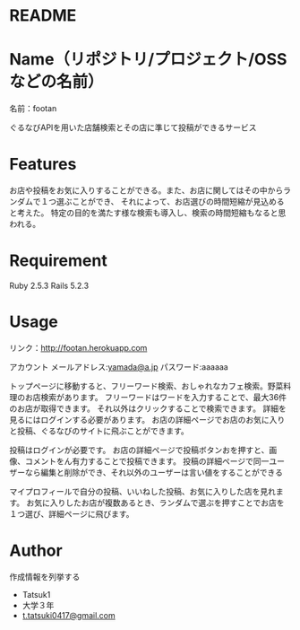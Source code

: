 # README

# Name（リポジトリ/プロジェクト/OSSなどの名前）
名前：footan

ぐるなびAPIを用いた店舗検索とその店に準じて投稿ができるサービス

# Features

お店や投稿をお気に入りすることができる。また、お店に関してはその中からランダムで１つ選ぶことができ、
それによって、お店選びの時間短縮が見込めると考えた。
特定の目的を満たす様な検索も導入し、検索の時間短縮もなると思われる。

# Requirement

Ruby 2.5.3
Rails 5.2.3

# Usage
リンク：http://footan.herokuapp.com

アカウント
メールアドレス:yamada@a.jp
パスワード:aaaaaa

トップページに移動すると、フリーワード検索、おしゃれなカフェ検索。野菜料理のお店検索があります。
フリーワードはワードを入力することで、最大36件のお店が取得できます。
それ以外はクリックすることで検索できます。
詳細を見るにはログインする必要があります。
お店の詳細ページでお店のお気に入りと投稿、ぐるなびのサイトに飛ぶことができます。

投稿はログインが必要です。
お店の詳細ページで投稿ボタンおを押すと、画像、コメントをん有力することで投稿できます。
投稿の詳細ページで同一ユーザーなら編集と削除ができ、それ以外のユーザーは言い値をすることができる

マイプロフィールで自分の投稿、いいねした投稿、お気に入りした店を見れます。
お気に入りしたお店が複数あるとき、ランダムで選ぶを押すことでお店を１つ選び、詳細ページに飛びます。

# Author

作成情報を列挙する

* Tatsuk1
* 大学３年
* t.tatsuki0417@gmail.com
